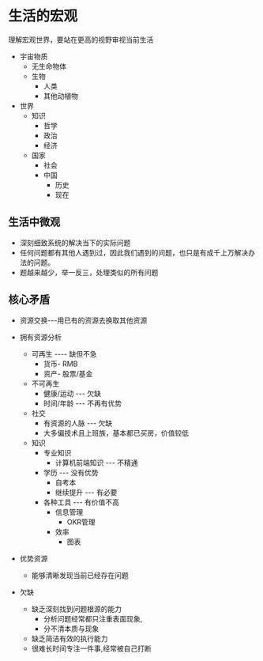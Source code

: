 
# 生活的宏观

理解宏观世界，要站在更高的视野审视当前生活

- 宇宙物质
  - 无生命物体
  - 生物
    - 人类
    - 其他动植物
- 世界
  - 知识
    - 哲学
    - 政治
    - 经济
  - 国家
    - 社会
    - 中国
      - 历史
      - 现在

## 生活中微观

- 深刻细致系统的解决当下的实际问题
- 任何问题都有其他人遇到过，因此我们遇到的问题，也只是有成千上万解决办法的问题。
- 题越来越少，举一反三，处理类似的所有问题

## 核心矛盾

- 资源交换---用已有的资源去换取其他资源
- 拥有资源分析
  - 可再生 ---- 缺但不急
    - 货币- RMB
    - 资产- 股票/基金
  - 不可再生
    - 健康/运动 --- 欠缺
    - 时间/年龄 --- 不再有优势
  - 社交
    - 有资源的人脉 --- 欠缺
    - 大多偏技术且上班族，基本都已买房，价值较低
  - 知识
    - 专业知识
      - 计算机前端知识 --- 不精通
    - 学历 --- 没有优势
      - 自考本
      - 继续提升 --- 有必要
    - 各种工具 --- 有价值不高
      - 信息管理
        - OKR管理
      - 效率
        - 图表

- 优势资源
  - 能够清晰发现当前已经存在问题
- 欠缺
  - 缺乏深刻找到问题根源的能力
    - 分析问题经常都只注重表面现象,
    - 分不清本质与现象
  - 缺乏简洁有效的执行能力
  - 很难长时间专注一件事,经常被自己打断
